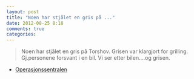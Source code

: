 ```yaml
---
layout: post
title: "Noen har stjålet en gris på ..."
date: 2012-08-25 8:18
comments: true
categories: 
---
```

> Noen har stjålet en gris på Torshov. Grisen var klargjort for grilling. Gj.personene forsvant i en bil. Vi ser etter bilen....og grisen. 
- [Operasjonssentralen](http://twitter.com/oslopolitiops/status/239381349117616130)
